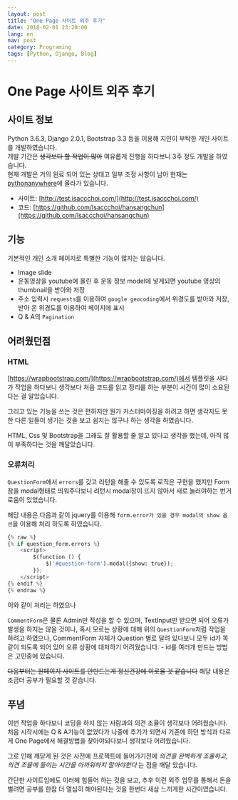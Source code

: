 ```yaml
---
layout: post
title: "One Page 사이트 외주 후기"
date: 2018-02-01 23:20:00
lang: en
nav: post
category: Programing
tags: [Python, Django, Blog]
---
```


# One Page 사이트 외주 후기 

## 사이트 정보 
Python 3.6.3, Django 2.0.1, Bootstrap 3.3 등을 이용해 지인이 부탁한 개인 사이트를 개발하였습니다.<br/>
개발 기간은 <s>생각보다 할 작업이 많아</s> 여유롭게 진행을 하다보니 3주 정도 개발을 하였습니다. <br>
현재 개발은 거의 완료 되어 있는 상태고 일부 조정 사항이 남아 현재는 [pythonanywhere](https://www.pythonanywhere.com/)에 올라가 있습니다. 

 - 사이트: [http://test.isaccchoi.com/](http://test.isaccchoi.com/)
 - 코드: [https://github.com/Isaccchoi/hansangchun](https://github.com/Isaccchoi/hansangchun)

## 기능 
기본적인 개인 소개 페이지로 특별한 기능이 많지는 않습니다.
	
 - Image slide
 - 운동영상을 youtube에 올린 후 운동 정보 model에 넣게되면 youtube 영상의 thumbnail을 받아와 저장 
 - 주소 입력시 `requests`를 이용하여 `google geocoding`에서 위경도를 받아와 저장, 받아 온 위경도를 이용하여 페이지에 표시
 - Q & A의 `Pagination`

## 어려웠던점 
### HTML
[https://wrapbootstrap.com/](https://wrapbootstrap.com/)에서 템플릿을 사다가 작업을 하다보니 생각보다 처음 코드를 읽고 정리를 하는 부분이 시간이 많이 소요된다는 걸 알았습니다.

그리고 있는 기능을 쓰는 것은 편하지만 뭔가 커스터마이징을 하려고 하면 생각지도 못한 다른 일들이 생기는 것을 보고 쉽지는 않구나 하는 생각을 하였습니다. 

HTML, Css 및 Bootstrap을 그래도 잘 활용할 줄 알고 있다고 생각을 했는데, 아직 많이 부족하다는 것을 깨달았습니다.

### 오류처리
`QuestionForm`에서 `errors`를 갖고 리턴을 해줄 수 있도록 로직은 구현을 했지만 Form참을 modal형태로 띄워주다보니 리턴시 modal창이 뜨지 않아서 새로 눌러야하는 번거로움이 있었습니다.

해당 내용은 다음과 같이 jquery를 이용해 `form.error가 있을 경우 modal의 show 옵션`을 이용해 처리 하도록 하였습니다.

```python
{% raw %}
{% if question_form.errors %}
    <script>
        $(function () {
            $('#question-form').modal({show: true});
        });
	</script>
{% endif %}
{% endraw %}
```

이와 같이 처리는 하였으나 

`CommentForm`은 물론 Admin만 작성을 할 수 있으며, TextInput만 받으면 되어 오류가 발생을 하지는 않을 것이나, 혹시 모르는 상황에 대해 위의 `QuestionForm`처럼 작업을 하려고 하였으나, CommentForm 자체가 Question 별로 달려 있다보니 모두 id가 똑같이 되도록 되어 있어 오류 상황에 대처하기 어려웠습니다. - id를 여러개 만드는 방법은 고민중에 있습니다.

<s>다음부터는 원페이지 사이트를 안만드는게 정신건강에 이로울 것 같습니다</s> 해당 내용은 조금더 공부가 필요할 것 같습니다.

## 푸념
이번 작업을 하다보니 코딩을 하지 않는 사람과의 의견 조율이 생각보다 어려웠습니다.<br/>
처음 시작시에는 Q & A기능이 없었다가 나중에 추가가 되면서 기존에 하던 방식과 다르게 One Page에서 해결방법을 찾아야되다보니 생각보다 어려웠습니다.<br/>

그로 인해 깨닫게 된 것은 사전에 프로젝트에 들어가기전에 *의견을 완벽하게 조율하고, 의견 조율에 들이는 시간을 아까워하지 말아야한다* 는 점을 깨달 았습니다. 

간단한 사이트임에도 이러헤 힘들어 하는 것을 보고, 추후 이런 외주 업무를 통해서 돈을 벌려면 공부를 한참 더 열심히 해야된다는 것을 한번더 새삼 느끼게한 시간이였습니다. 
